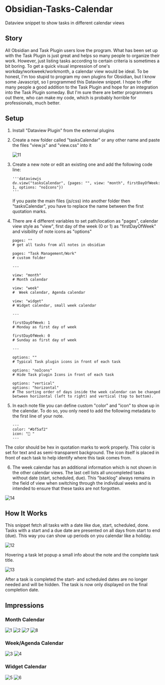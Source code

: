 # Obsidian-Tasks-Calendar
Dataview snippet to show tasks in different calendar views


## Story
All Obsidian and Task Plugin users love the program. What has been set up with the Task Plugin is just great and helps so many people to organize their work. However, just listing tasks according to certain criteria is sometimes a bit boring. To get a quick visual impression of one's workday/workweek/workmonth, a calendar view would be ideal. To be honest, I'm too stupid to program my own plugins for Obsidian, but I know some Javascript, so I programmed this Dataview snippet. I hope to offer many people a good addition to the Task Plugin and hope for an integration into the Task Plugin someday. But I'm sure there are better programmers out there, who can make my code, which is probably horrible for professionals, much better.


## Setup
1.  Install "Dataview Plugin" from the external plugins
2.  Create a new folder called "tasksCalendar" or any other name and paste the files "view.js" and "view.css" into it

    ![11](https://user-images.githubusercontent.com/59178587/195023158-99381088-0cc0-428e-8077-6ea66a388992.png)

3.  Create a new note or edit an existing one and add the following code line:

    ```
    '''dataviewjs
    dv.view("tasksCalendar", {pages: "", view: "month", firstDayOfWeek: 1, options: "noIcons"})
    '''
    ```
    
    If you paste the main files (js/css) into another folder then "tasksCalendar", you have to replace the name between the first quotation marks.
 
 4. There are 4 different variables to set path/location as "pages", calendar view style as "view", first day of the week (0 or 1) as "firstDayOfWeek" and visibility of note icons as "options"
 
    ```
    pages: ""
    # get all tasks from all notes in obsidian
    
    pages: "Task Management/Work"
    # custom folder
    
    ---
    
    view: "month"
    # Month calendar
    
    view: "week"
    #  Week calendar, Agenda calendar
    
    view: "widget"
    # Widget calendar, small week calendar
    
    ---
 
    firstDayOfWeek: 1
    # Monday as first day of week
    
    firstDayOfWeek: 0
    # Sunday as first day of week
    
    ---
 
    options: ""
    # Typical Task plugin icons in front of each task
    
    options: "noIcons"
    # Hide Task plugin Icons in front of each task
    
    options: "vertical"
    options: "horizontal"
    # The sorting order of days inside the week calendar can be changed between horizontal (left to right) and vertical (top to bottom).
    ```
    
5. In each note file you can define custom "color" and "icon" to show up in the calendar. To do so, you only need to add the following metadata to the first line of your note.

    ```
    ---
    color: "#bf5af2"
    icon: "🧫 "
    ---
    ```
    
The color should be hex in quotation marks to work properly. This color is set for text and as semi-transparent background. The icon itself is placed in front of each task to help identify where this task comes from.

6. The week calendar has an additional information which is not shown in the other calendar views. The last cell lists all uncompleted tasks without date (start, scheduled, due). This "backlog" always remains in the field of view when switching through the individual weeks and is intended to ensure that these tasks are not forgotten.

![14](https://user-images.githubusercontent.com/59178587/195046274-b6b9479b-09b0-4dab-bfd5-577977babb5a.png)



## How It Works
This snippet fetch all tasks with a date like due, start, scheduled, done. Tasks with a start and a due date are presented on all days from start to end (due). This way you can show up periods on you calendar like a holiday.

![12](https://user-images.githubusercontent.com/59178587/195025709-ffd2da28-25c9-4010-8637-cdbc5f948c72.png)

Hovering a task let popup a small info about the note and the complete task title.

![13](https://user-images.githubusercontent.com/59178587/195028049-21d46f18-aa87-4bf2-a07c-a1d08ac315ef.png)

After a task is completed the start- and scheduled dates are no longer needed and will be hidden. The task is now only displayed on the final completion date.



## Impressions

### Month Calendar
![1](https://user-images.githubusercontent.com/59178587/195021412-7991d71f-0529-4eab-990f-3e8b248587f4.png)
![2](https://user-images.githubusercontent.com/59178587/195021427-0adfe60c-5c9a-4df0-9129-707a5eac1ff7.png)
![7](https://user-images.githubusercontent.com/59178587/195021459-d3db3edc-c7c1-4cdf-b771-2a1cc579f91e.png)
![8](https://user-images.githubusercontent.com/59178587/195021467-71a7ac80-a1ed-4f13-bfe9-4a3dafe7a39f.png)

### Week/Agenda Calendar
![3](https://user-images.githubusercontent.com/59178587/195023404-b66e90e2-c977-4d3a-8382-f524f028259a.png)
![4](https://user-images.githubusercontent.com/59178587/195023423-0f1e6127-2916-45a1-acde-2fc38816373f.png)

### Widget Calendar
![5](https://user-images.githubusercontent.com/59178587/195023502-878d2ed5-3b30-4d89-abfd-ee97fce95b8a.png)
![6](https://user-images.githubusercontent.com/59178587/195023521-16d27087-8faa-4267-9df5-81824bd16d5d.png)

